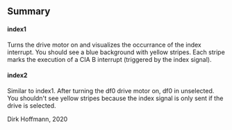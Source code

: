 ## Summary

#### index1

Turns the drive motor on and visualizes the occurrance of the index interrupt. You should see a blue background with yellow stripes. Each stripe marks the execution of a CIA B interrupt (triggered by the index signal).

#### index2

Similar to index1. After turning the df0 drive motor on, df0 in unselected. You shouldn't see yellow stripes because the index signal is only sent if the drive is selected. 


Dirk Hoffmann, 2020